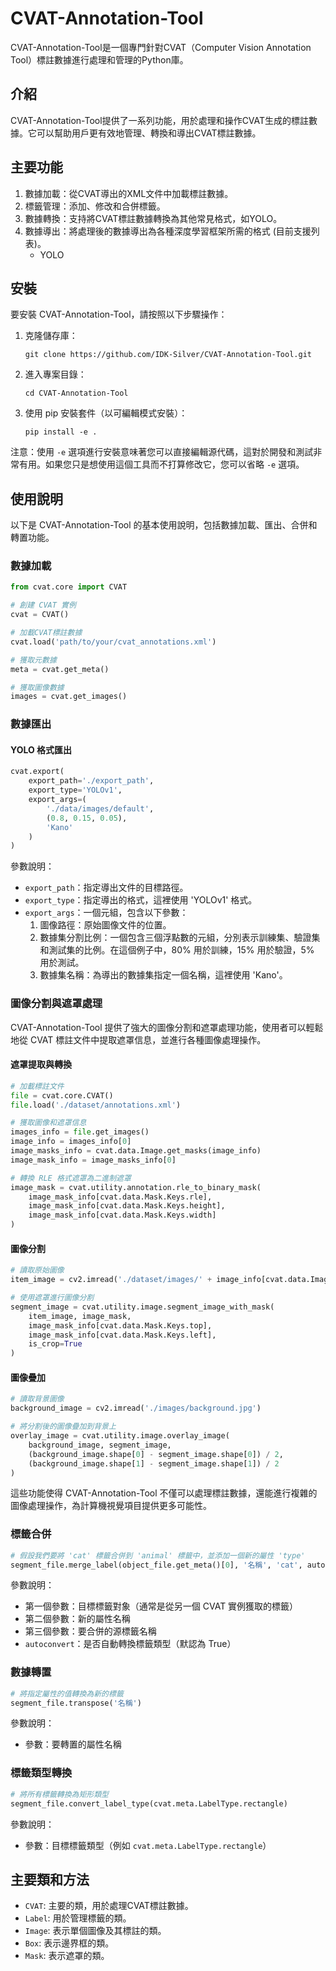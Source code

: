 # CVAT-Annotation-Tool

CVAT-Annotation-Tool是一個專門針對CVAT（Computer Vision Annotation Tool）標註數據進行處理和管理的Python庫。

## 介紹

CVAT-Annotation-Tool提供了一系列功能，用於處理和操作CVAT生成的標註數據。它可以幫助用戶更有效地管理、轉換和導出CVAT標註數據。

## 主要功能

1. 數據加載：從CVAT導出的XML文件中加載標註數據。
2. 標籤管理：添加、修改和合併標籤。
3. 數據轉換：支持將CVAT標註數據轉換為其他常見格式，如YOLO。
4. 數據導出：將處理後的數據導出為各種深度學習框架所需的格式 (目前支援列表)。
   * YOLO

## 安裝

要安裝 CVAT-Annotation-Tool，請按照以下步驟操作：

1. 克隆儲存庫：
   ```
   git clone https://github.com/IDK-Silver/CVAT-Annotation-Tool.git
   ```

2. 進入專案目錄：
   ```
   cd CVAT-Annotation-Tool
   ```

3. 使用 pip 安裝套件（以可編輯模式安裝）：
   ```
   pip install -e .
   ```

注意：使用 `-e` 選項進行安裝意味著您可以直接編輯源代碼，這對於開發和測試非常有用。如果您只是想使用這個工具而不打算修改它，您可以省略 `-e` 選項。

## 使用說明

以下是 CVAT-Annotation-Tool 的基本使用說明，包括數據加載、匯出、合併和轉置功能。

### 數據加載

```python
from cvat.core import CVAT

# 創建 CVAT 實例
cvat = CVAT()

# 加載CVAT標註數據
cvat.load('path/to/your/cvat_annotations.xml')

# 獲取元數據
meta = cvat.get_meta()

# 獲取圖像數據
images = cvat.get_images()
```

### 數據匯出

#### YOLO 格式匯出

```python
cvat.export(
    export_path='./export_path',
    export_type='YOLOv1',
    export_args=(
        './data/images/default',
        (0.8, 0.15, 0.05),
        'Kano'
    )
)
```

參數說明：
- `export_path`：指定導出文件的目標路徑。
- `export_type`：指定導出的格式，這裡使用 'YOLOv1' 格式。
- `export_args`：一個元組，包含以下參數：
  1. 圖像路徑：原始圖像文件的位置。
  2. 數據集分割比例：一個包含三個浮點數的元組，分別表示訓練集、驗證集和測試集的比例。在這個例子中，80% 用於訓練，15% 用於驗證，5% 用於測試。
  3. 數據集名稱：為導出的數據集指定一個名稱，這裡使用 'Kano'。

### 圖像分割與遮罩處理

CVAT-Annotation-Tool 提供了強大的圖像分割和遮罩處理功能，使用者可以輕鬆地從 CVAT 標註文件中提取遮罩信息，並進行各種圖像處理操作。

#### 遮罩提取與轉換

```python
# 加載標註文件
file = cvat.core.CVAT()
file.load('./dataset/annotations.xml')

# 獲取圖像和遮罩信息
images_info = file.get_images()
image_info = images_info[0]
image_masks_info = cvat.data.Image.get_masks(image_info)
image_mask_info = image_masks_info[0]

# 轉換 RLE 格式遮罩為二進制遮罩
image_mask = cvat.utility.annotation.rle_to_binary_mask(
    image_mask_info[cvat.data.Mask.Keys.rle],
    image_mask_info[cvat.data.Mask.Keys.height],
    image_mask_info[cvat.data.Mask.Keys.width]
)
```

#### 圖像分割

```python
# 讀取原始圖像
item_image = cv2.imread('./dataset/images/' + image_info[cvat.data.Image.Keys.name])

# 使用遮罩進行圖像分割
segment_image = cvat.utility.image.segment_image_with_mask(
    item_image, image_mask,
    image_mask_info[cvat.data.Mask.Keys.top],
    image_mask_info[cvat.data.Mask.Keys.left],
    is_crop=True
)
```

#### 圖像疊加

```python
# 讀取背景圖像
background_image = cv2.imread('./images/background.jpg')

# 將分割後的圖像疊加到背景上
overlay_image = cvat.utility.image.overlay_image(
    background_image, segment_image,
    (background_image.shape[0] - segment_image.shape[0]) / 2,
    (background_image.shape[1] - segment_image.shape[1]) / 2
)
```

這些功能使得 CVAT-Annotation-Tool 不僅可以處理標註數據，還能進行複雜的圖像處理操作，為計算機視覺項目提供更多可能性。

### 標籤合併

```python
# 假設我們要將 'cat' 標籤合併到 'animal' 標籤中，並添加一個新的屬性 'type'
segment_file.merge_label(object_file.get_meta()[0], '名稱', 'cat', autoconvert=False)
```

參數說明：
- 第一個參數：目標標籤對象（通常是從另一個 CVAT 實例獲取的標籤）
- 第二個參數：新的屬性名稱
- 第三個參數：要合併的源標籤名稱
- `autoconvert`：是否自動轉換標籤類型（默認為 True）

### 數據轉置

```python
# 將指定屬性的值轉換為新的標籤
segment_file.transpose('名稱')
```

參數說明：
- 參數：要轉置的屬性名稱

### 標籤類型轉換

```python
# 將所有標籤轉換為矩形類型
segment_file.convert_label_type(cvat.meta.LabelType.rectangle)
```

參數說明：
- 參數：目標標籤類型（例如 `cvat.meta.LabelType.rectangle`）

## 主要類和方法

- `CVAT`: 主要的類，用於處理CVAT標註數據。
- `Label`: 用於管理標籤的類。
- `Image`: 表示單個圖像及其標註的類。
- `Box`: 表示邊界框的類。
- `Mask`: 表示遮罩的類。

